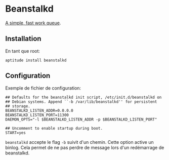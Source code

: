 # Beanstalkd

[A simple, fast work queue](http://kr.github.com/beanstalkd/).

## Installation

En tant que root:

``` shell
aptitude install beanstalkd
```

## Configuration

Exemple de fichier de configuration:

    ## Defaults for the beanstalkd init script, /etc/init.d/beanstalkd on
    ## Debian systems. Append ``-b /var/lib/beanstalkd'' for persistent
    ## storage.
    BEANSTALKD_LISTEN_ADDR=0.0.0.0
    BEANSTALKD_LISTEN_PORT=11300
    DAEMON_OPTS="-l $BEANSTALKD_LISTEN_ADDR -p $BEANSTALKD_LISTEN_PORT"

    ## Uncomment to enable startup during boot.
    START=yes

`beanstalkd` accepte le flag `-b` suivit d'un chemin. Cette option active un
binlog. Cela permet de ne pas perdre de message lors d'un redémarrage de
beanstalkd.
